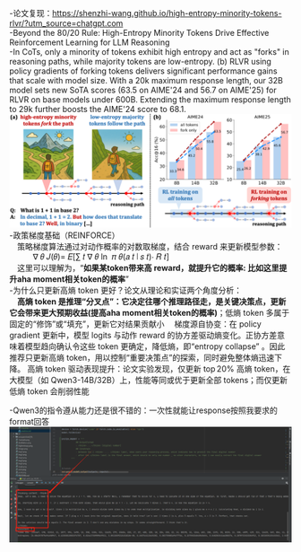 -论文复现：https://shenzhi-wang.github.io/high-entropy-minority-tokens-rlvr/?utm_source=chatgpt.com  
-Beyond the 80/20 Rule: High-Entropy Minority Tokens Drive Effective Reinforcement Learning for LLM Reasoning  
-In CoTs, only a minority of tokens exhibit high entropy and act as "forks" in reasoning paths, while majority tokens are low-entropy. (b) RLVR using policy gradients of forking tokens delivers significant performance gains that scale with model size. With a 20k maximum response length, our 32B model sets new SoTA scores (63.5 on AIME'24 and 56.7 on AIME'25) for RLVR on base models under 600B. Extending the maximum response length to 29k further boosts the AIME'24 score to 68.1.  
![img.png](img.png)  
-政策梯度基础（REINFORCE）  
&ensp;&ensp;策略梯度算法通过对动作概率的对数取梯度，结合 reward 来更新模型参数：  
&ensp;&ensp;&ensp;&ensp;&ensp;&ensp;∇ 𝜃 𝐽(𝜃)= 𝐸[∑ 𝑡 ∇ 𝜃 ln ⁡ 𝜋 𝜃(𝑎 𝑡 ∣ 𝑠 𝑡)⋅ 𝑅 𝑡]  
&ensp;&ensp;这里可以理解为，“**如果某token带来高 reward，就提升它的概率: 比如这里提升aha moment相关token的概率**”   
-为什么只更新高熵 token 更好？论文从理论和实证两个角度分析：  
&ensp;&ensp;**高熵 token 是推理“分叉点”：它决定往哪个推理路径走，是关键决策点，更新它会带来更大预期收益(提高aha moment相关token的概率)**；低熵 token 多属于固定的“修饰”或“填充”，更新它对结果贡献小
&ensp;&ensp;梯度源自协变：在 policy gradient 更新中，模型 logits 与动作 reward 的协方差驱动熵变化。正协方差意味着模型趋向确认令这些 token 更确定，降低熵，即“entropy collapse”
。因此推荐只更新高熵 token，用以控制“重要决策点”的探索，同时避免整体熵迅速下降。
高熵 token 驱动表现提升：论文实验发现，仅更新 top 20% 高熵 token，在大模型（如 Qwen3-14B/32B）上，性能等同或优于更新全部 tokens；而仅更新低熵 token 会削弱性能   

-Qwen3的指令遵从能力还是很不错的：一次性就能让response按照我要求的format回答
![img_1.png](img_1.png)
